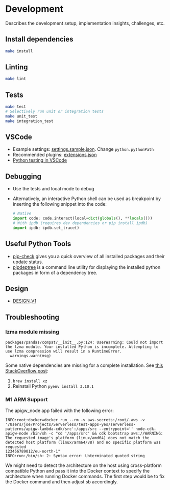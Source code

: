 # Development

Describes the development setup, implementation insights, challenges, etc.

## Install dependencies

```sh
make install
```

## Linting

```sh
make lint
```

## Tests

```sh
make test
# Selectively run unit or integration tests
make unit_test
make integration_test
```

## VSCode

* Example settings: [settings.sample.json](../.vscode/settings.sample.json). Change `python.pythonPath`
* Recommended plugins: [extensions.json](../.vscode/extensions.json)
* [Python testing in VSCode](https://code.visualstudio.com/docs/python/testing)

## Debugging

* Use the tests and local mode to debug
* Alternatively, an interactive Python shell can be used as breakpoint by inserting the following snippet into the code:

  ```py
  # Native
  import code; code.interact(local=dict(globals(), **locals()))
  # With ipdb (requires dev dependencies or pip install ipdb)
  import ipdb; ipdb.set_trace()
  ```

## Useful Python Tools

* [pip-check](https://pypi.org/project/pip-check/) gives you a quick overview of all installed packages and their update status.
* [pipdeptree](https://pypi.org/project/pipdeptree/) is a command line utility for displaying the installed python packages in form of a dependency tree.

## Design

* [DESIGN_V1](./DESIGN_V1.md)

## Troubleshooting

### lzma module missing

```none
packages/pandas/compat/__init__.py:124: UserWarning: Could not import the lzma module. Your installed Python is incomplete. Attempting to use lzma compression will result in a RuntimeError.
  warnings.warn(msg)
```

Some native dependencies are missing for a complete installation. See [this StackOverflow post](https://stackoverflow.com/a/58518449):

1. `brew install xz`
2. Reinstall Python `pyenv install 3.10.1`

### M1 ARM Support

The apigw_node app failed with the following error:

```none
INFO:root:docker=docker run --rm -v aws-secrets:/root/.aws -v '/Users/joe/Projects/Serverless/test-apps-yes/serverless-patterns/apigw-lambda-cdk/src':/apps/src --entrypoint='' node-cdk-apigw-node /bin/sh -c "cd '/apps/src' && cdk bootstrap aws://WARNING: The requested image's platform (linux/amd64) does not match the detected host platform (linux/arm64/v8) and no specific platform was requested
123456789012/eu-north-1"
INFO:run:/bin/sh: 2: Syntax error: Unterminated quoted string
```

We might need to detect the architecture on the host using cross-platform compatible Python and pass it into the Docker context to specify the architecture when running Docker commands. The first step would be to fix the Docker command and then adjust sb accordingly.

